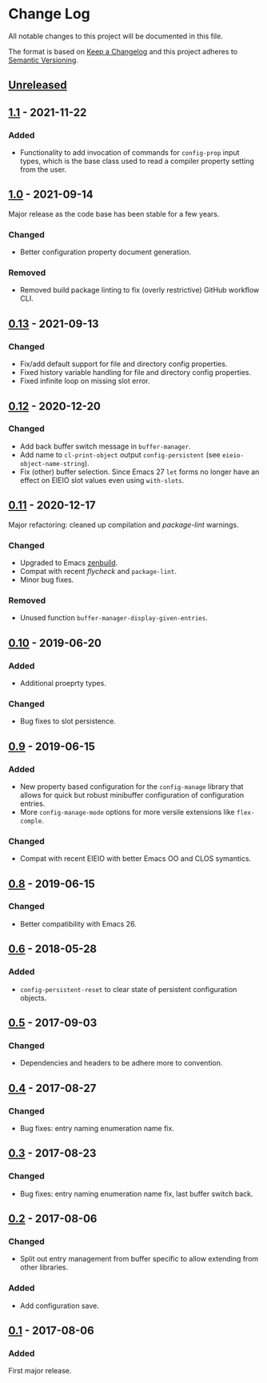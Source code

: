 # Change Log

All notable changes to this project will be documented in this file.

The format is based on [Keep a Changelog](http://keepachangelog.com/)
and this project adheres to [Semantic Versioning](http://semver.org/).


## [Unreleased]


## [1.1] - 2021-11-22

### Added
- Functionality to add invocation of commands for `config-prop` input types,
  which is the base class used to read a compiler property setting from the
  user.


## [1.0] - 2021-09-14
Major release as the code base has been stable for a few years.

### Changed
- Better configuration property document generation.

### Removed
- Removed build package linting to fix (overly restrictive) GitHub workflow
  CLI.


## [0.13] - 2021-09-13
### Changed
- Fix/add default support for file and directory config properties.
- Fixed history variable handling for file and directory config properties.
- Fixed infinite loop on missing slot error.

## [0.12] - 2020-12-20
### Changed
- Add back buffer switch message in `buffer-manager`.
- Add name to `cl-print-object` output `config-persistent` (see
  `eieio-object-name-string`).
- Fix (other) buffer selection.  Since Emacs 27 `let` forms no longer have an
  effect on EIEIO slot values even using `with-slots`.


## [0.11] - 2020-12-17
Major refactoring: cleaned up compilation and *package-lint* warnings.

### Changed
- Upgraded to Emacs [zenbuild].
- Compat with recent *flycheck* and `package-lint`.
- Minor bug fixes.

### Removed
- Unused function `buffer-manager-display-given-entries`.


## [0.10] - 2019-06-20
### Added
- Additional proeprty types.
### Changed
- Bug fixes to slot persistence.


## [0.9] - 2019-06-15
### Added
- New property based configuration for the `config-manage` library that allows
  for quick but robust minibuffer configuration of configuration entries.
- More `config-manage-mode` options for more versile extensions like
  `flex-comple`.

### Changed
- Compat with recent EIEIO with better Emacs OO and CLOS symantics.


## [0.8] - 2019-06-15
### Changed
- Better compatibility with Emacs 26.


## [0.6] - 2018-05-28
### Added
- `config-persistent-reset` to clear state of persistent configuration objects.


## [0.5] - 2017-09-03
### Changed
- Dependencies and headers to be adhere more to convention.


## [0.4] - 2017-08-27
### Changed
- Bug fixes: entry naming enumeration name fix.


## [0.3] - 2017-08-23
### Changed
- Bug fixes: entry naming enumeration name fix, last buffer switch back.


## [0.2] - 2017-08-06
### Changed
- Split out entry management from buffer specific to allow extending from other
  libraries.

### Added
- Add configuration save.


## [0.1] - 2017-08-06
### Added
First major release.


<!-- links -->
[Unreleased]: https://github.com/plandes/buffer-manage/compare/v1.1...HEAD
[1.1]: https://github.com/plandes/buffer-manage/compare/v1.0...v1.1
[1.0]: https://github.com/plandes/buffer-manage/compare/v0.13...v1.0
[0.13]: https://github.com/plandes/buffer-manage/compare/v0.12...v0.13
[0.12]: https://github.com/plandes/buffer-manage/compare/v0.11...v0.12
[0.11]: https://github.com/plandes/buffer-manage/compare/v0.10...v0.11
[0.10]: https://github.com/plandes/buffer-manage/compare/v0.9...v0.10
[0.9]: https://github.com/plandes/buffer-manage/compare/v0.8...v0.9
[0.8]: https://github.com/plandes/buffer-manage/compare/v0.7...v0.8
[0.7]: https://github.com/plandes/buffer-manage/compare/v0.6...v0.7
[0.6]: https://github.com/plandes/buffer-manage/compare/v0.5...v0.6
[0.5]: https://github.com/plandes/buffer-manage/compare/v0.4...v0.5
[0.4]: https://github.com/plandes/buffer-manage/compare/v0.3...v0.4
[0.3]: https://github.com/plandes/buffer-manage/compare/v0.2...v0.3
[0.2]: https://github.com/plandes/buffer-manage/compare/v0.1...v0.2
[0.1]: https://github.com/plandes/buffer-manage/compare/0c28b86...v0.1

[zenbuild]: https://github.com/plandes/zenbuild
